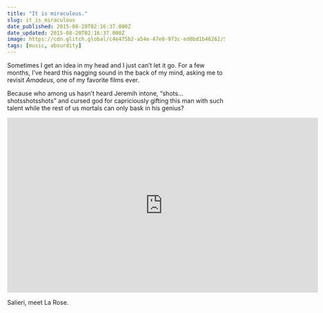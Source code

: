 ```yaml
---
title: "It is miraculous."
slug: it_is_miraculous
date_published: 2015-08-20T02:16:37.000Z
date_updated: 2015-08-20T02:16:37.000Z
image: https://cdn.glitch.global/c4e475b2-a54e-47e0-973c-ed0bd1b46262/Salieri-Amadeus.jpg?v=1670032565073
tags: [music, absurdity]
---
```


Sometimes I get an idea in my head and I just can’t let it go. For a few months, I’ve heard this nagging sound in the back of my mind, asking me to revisit *Amadeus*, one of my favorite films ever.

Because who among us hasn’t heard Jeremih intone, “shots…shotsshotsshots” and cursed god for capriciously gifting this man with such talent while the rest of us mortals can only bask in his genius?

<iframe width="720" height="405" src="https://www.youtube.com/embed/R0IBofyfb_4" title="Salieri hears La Rose" frameborder="0" allow="accelerometer; autoplay; clipboard-write; encrypted-media; gyroscope; picture-in-picture" allowfullscreen></iframe>
  
Salieri, meet La Rose.
